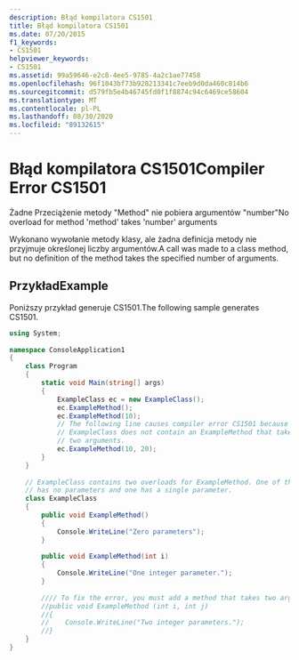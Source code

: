 ```yaml
---
description: Błąd kompilatora CS1501
title: Błąd kompilatora CS1501
ms.date: 07/20/2015
f1_keywords:
- CS1501
helpviewer_keywords:
- CS1501
ms.assetid: 99a59646-e2c8-4ee5-9785-4a2c1ae77458
ms.openlocfilehash: 96f1043bf73b928213341c7eeb9d0da460c814b6
ms.sourcegitcommit: d579fb5e4b46745fd0f1f8874c94c6469ce58604
ms.translationtype: MT
ms.contentlocale: pl-PL
ms.lasthandoff: 08/30/2020
ms.locfileid: "89132615"
---
```

# <a name="compiler-error-cs1501"></a><span data-ttu-id="14c66-103">Błąd kompilatora CS1501</span><span class="sxs-lookup"><span data-stu-id="14c66-103">Compiler Error CS1501</span></span>
<span data-ttu-id="14c66-104">Żadne Przeciążenie metody "Method" nie pobiera argumentów "number"</span><span class="sxs-lookup"><span data-stu-id="14c66-104">No overload for method 'method' takes 'number' arguments</span></span>  
  
 <span data-ttu-id="14c66-105">Wykonano wywołanie metody klasy, ale żadna definicja metody nie przyjmuje określonej liczby argumentów.</span><span class="sxs-lookup"><span data-stu-id="14c66-105">A call was made to a class method, but no definition of the method takes the specified number of arguments.</span></span>  
  
## <a name="example"></a><span data-ttu-id="14c66-106">Przykład</span><span class="sxs-lookup"><span data-stu-id="14c66-106">Example</span></span>  
 <span data-ttu-id="14c66-107">Poniższy przykład generuje CS1501.</span><span class="sxs-lookup"><span data-stu-id="14c66-107">The following sample generates CS1501.</span></span>  
  
```csharp  
using System;  
  
namespace ConsoleApplication1  
{  
    class Program  
    {  
        static void Main(string[] args)  
        {  
            ExampleClass ec = new ExampleClass();  
            ec.ExampleMethod();  
            ec.ExampleMethod(10);  
            // The following line causes compiler error CS1501 because
            // ExampleClass does not contain an ExampleMethod that takes  
            // two arguments.  
            ec.ExampleMethod(10, 20);  
        }  
    }  
  
    // ExampleClass contains two overloads for ExampleMethod. One of them
    // has no parameters and one has a single parameter.  
    class ExampleClass  
    {  
        public void ExampleMethod()  
        {  
            Console.WriteLine("Zero parameters");  
        }  
  
        public void ExampleMethod(int i)  
        {  
            Console.WriteLine("One integer parameter.");  
        }  
  
        //// To fix the error, you must add a method that takes two arguments.  
        //public void ExampleMethod (int i, int j)  
        //{  
        //    Console.WriteLine("Two integer parameters.");  
        //}  
    }  
}  
```
